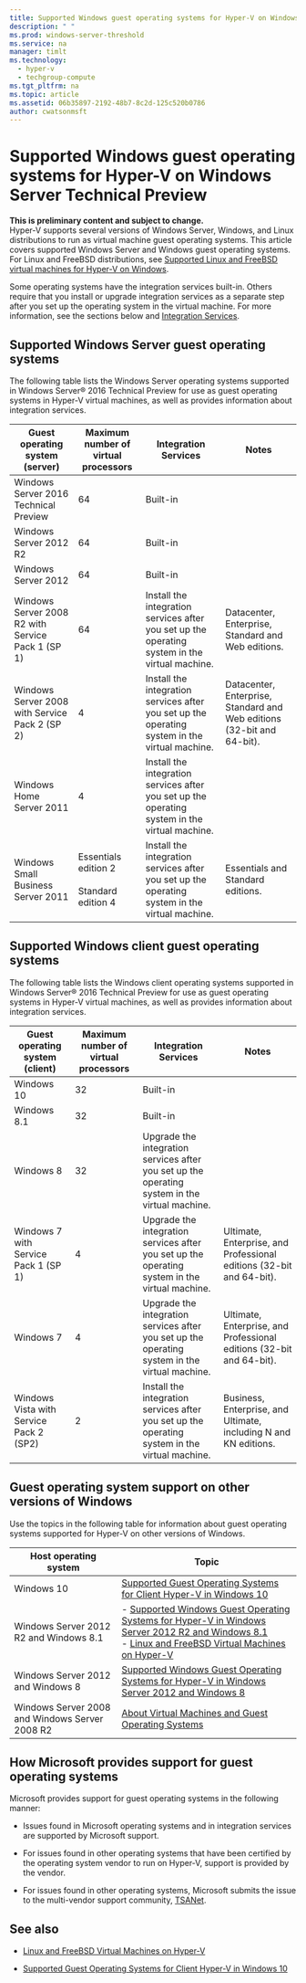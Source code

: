 ```yaml
---
title: Supported Windows guest operating systems for Hyper-V on Windows Server Technical Preview
description: " "
ms.prod: windows-server-threshold
ms.service: na
manager: timlt
ms.technology: 
  - hyper-v
  - techgroup-compute
ms.tgt_pltfrm: na
ms.topic: article
ms.assetid: 06b35897-2192-48b7-8c2d-125c520b0786
author: cwatsonmsft
---
```

# Supported Windows guest operating systems for Hyper-V on Windows Server Technical Preview
**This is preliminary content and subject to change.**  
Hyper-V supports several versions of Windows Server, Windows, and Linux distributions to run as virtual machine guest operating systems. This article covers supported Windows Server and Windows guest operating systems. For Linux and FreeBSD distributions, see [Supported Linux and FreeBSD virtual machines for Hyper-V on Windows](Supported-Linux-and-FreeBSD-virtual-machines-for-Hyper-V-on-Windows.md).  
    
Some operating systems have the integration services built-in. Others require that you install or upgrade integration services as a separate step after you set up the operating system in the virtual machine. For more information, see the sections below and  [Integration Services](https://technet.microsoft.com/library/dn798297.aspx).  
  
## Supported Windows Server guest operating systems  
The following table lists the Windows Server operating systems supported in Windows Server® 2016 Technical Preview for use as guest operating systems in Hyper-V virtual machines, as well as provides information about integration services.  
  
|Guest operating system (server)|Maximum number of virtual processors|Integration Services|Notes|  
|-------------------------------------|----------------------------------------|------------------------|---------|  
|Windows Server 2016 Technical Preview|64|Built-in||  
| Windows Server 2012 R2 |64|Built-in||  
| Windows Server 2012 |64|Built-in||  
|Windows Server 2008 R2 with Service Pack 1 (SP 1)|64|Install the integration services after you set up the operating system in the virtual machine.|Datacenter, Enterprise, Standard and Web editions.|  
|Windows Server 2008 with Service Pack 2 (SP 2)|4|Install the integration services after you set up the operating system in the virtual machine.|Datacenter, Enterprise, Standard and Web editions (32-bit and 64-bit).|  
|Windows Home Server 2011|4|Install the integration services after you set up the operating system in the virtual machine.||  
|Windows Small Business Server 2011|Essentials edition 2<br /><br />Standard edition 4|Install the integration services after you set up the operating system in the virtual machine.|Essentials and Standard editions.|  
  
## Supported Windows client guest operating systems  
The following table lists the Windows client operating systems supported in Windows Server® 2016 Technical Preview for use as guest operating systems in Hyper-V virtual machines, as well as provides information about integration services.  
  
|Guest operating system (client)|Maximum number of virtual processors|Integration Services|Notes|  
|-------------------------------------|----------------------------------------|------------------------|---------|  
|Windows 10|32|Built-in||  
|Windows 8.1|32|Built-in||  
|Windows 8|32|Upgrade the integration services after you set up the operating system in the virtual machine.||  
|Windows 7 with Service Pack 1 (SP 1)|4|Upgrade the integration services after you set up the operating system in the virtual machine.|Ultimate, Enterprise, and Professional editions (32-bit and 64-bit).|  
|Windows 7|4|Upgrade the integration services after you set up the operating system in the virtual machine.|Ultimate, Enterprise, and Professional editions (32-bit and 64-bit).|  
|Windows Vista with Service Pack 2 (SP2)|2|Install the integration services after you set up the operating system in the virtual machine.|Business, Enterprise, and Ultimate, including N and KN editions.|  
  
## Guest operating system support on other versions of Windows  
Use the topics in the  following table for information about guest operating systems supported for Hyper-V on other versions of Windows.  
  
|Host operating system|Topic|  
|-------------------------|---------|  
|Windows 10|[Supported Guest Operating Systems for Client Hyper-V in Windows 10](http://msdn.microsoft.com/virtualization/hyperv_on_windows/about/supported_guest_os)|  
|Windows Server 2012 R2 and Windows 8.1|-   [Supported Windows Guest Operating Systems for Hyper-V in Windows Server 2012 R2 and Windows 8.1](https://technet.microsoft.com/library/dn792027.aspx)<br />-   [Linux and FreeBSD Virtual Machines on Hyper-V](Supported-Linux-and-FreeBSD-virtual-machines-for-Hyper-V-on-Windows.md)|  
|Windows Server 2012 and Windows 8|[Supported Windows Guest Operating Systems for Hyper-V in Windows Server 2012 and Windows 8](https://technet.microsoft.com/library/dn792028.aspx)|  
|Windows Server 2008 and Windows Server 2008 R2|[About Virtual Machines and Guest Operating Systems](http://technet.microsoft.com/library/cc794868.aspx)|  
  
## How Microsoft provides support for guest operating systems  
Microsoft provides support for guest operating systems in the following manner:  
  
-   Issues found in Microsoft operating systems and in integration services are supported by Microsoft support.  
  
-   For issues found in other operating systems that have been certified by the operating system vendor to run on Hyper-V, support is provided by the vendor.  
  
-   For issues found in other operating systems, Microsoft submits the issue to the multi-vendor support community, [TSANet](http://www.tsanet.org/).  
  
## See also  
  
-   [Linux and FreeBSD Virtual Machines on Hyper-V](Supported-Linux-and-FreeBSD-virtual-machines-for-Hyper-V-on-Windows.md)  
  
-   [Supported Guest Operating Systems for Client Hyper-V in Windows 10](http://msdn.microsoft.com/virtualization/hyperv_on_windows/about/supported_guest_os)  
  


